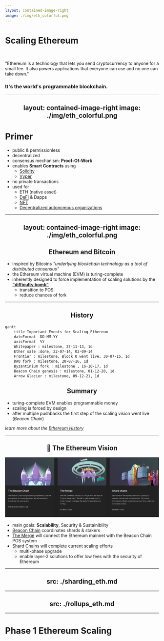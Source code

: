 ```yaml
---
layout: contained-image-right
image: ./img/eth_colorful.png
---
```

# Scaling Ethereum

<br/>

"Ethereum is a technology that lets you send cryptocurrency to anyone for a small fee. It also powers applications that everyone can use and no one can take down."

### It's the world's programmable blockchain.

<!--
a technology with this much impact and use cases should be fast and cheap
-->


---
layout: contained-image-right
image: ./img/eth_colorful.png
---

# Primer

- public & permissionless
- decentralized
- consensus mechanism: **Proof-Of-Work**
- enables **Smart Contracts** using
	* [Solidity](https://docs.soliditylang.org/en/v0.8.14/)
  * [Vyper](https://vyper.readthedocs.io/en/stable/)
- no private transactions
- used for
	* ETH (native asset)
    * [DeFi](https://ethereum.org/en/defi/) & Dapps
    * [NFT](https://ethereum.org/en/nft/)
    * [Decentralized autonomous organizations](https://ethereum.org/en/dao/)


---
layout: contained-image-right
image: ./img/eth_colorful.png
---

## Ethereum and Bitcoin

- inspired by Bitcoins *"underlying blockchain technology as a tool of distributed consensus"*
- the Ethereum virtual machine (EVM) is turing-complete
- inherently designed to force implementation of scaling solutions by the [**"difficulty bomb"**](https://ethereum.org/en/glossary/#difficulty-bomb)
	- transition to POS
  - reduce chances of fork

<!--
# Difficulty Bomb
intentional and sudden increase in mining difficulty that will occur when ETH 2.0 and proof-of-work update is released to the Ethereum network
-->


---

## <logos-ethereum-color /> History
```mermaid
gantt
    title Important Events for Scaling Ethereum
    dateFormat  DD-MM-YY
	axisFormat  %Y
	Whitepaper : milestone, 27-11-13, 1d
    Ether sale :done, 22-07-14, 02-09-14
    Frontier : milestone, Block 0 went live, 30-07-15, 1d
    DAO fork : milestone, 20-07-16, 1d
    Byzantinium fork : milestone , 16-10-17, 1d
    Beacon Chain genesis : milestone, 01-12-20, 1d
    Arrow Glacier : milestone, 09-12-21, 1d
```

## Summary
- turing-complete EVM enables programmable money
- scaling is forced by design
- after multiple pushbacks the first step of the scaling vision went live (*Beacon Chain*)

*learn more about the [Ethereum History](https://ethereum.org/en/history/)*

<!-- 
- in September 2015 one ETH was priced at 1.24$ USD
- **DAO fork**
	- insecure contract was drained for over 3.6mil ETH
	- miners refused to fork because the incident wasn't a protocol defect -> *Ethereum Classic* was created
- **Byzantinium Fork**
	- delayed difficulty bomb
	- ETH price $334 USD leaving early investors at a 270x
- **Beacon Chain genesis**
	- block 1 produced
	- will coordinate the network, serving as the consensus layer
	-  introduced proof-of-stake to the Ethereum ecosystem as phase 0
- **Arrow Glacier**
	- further pushback of the difficulty bomb
	- ETH priced at $4111 USD leaving early investors at a 3315x
 -->

---

## 🔭 The Ethereum Vision

<div class="container mx-auto flex flex-row justify-center">
    <img src="/img/ethereum_vision.png" class="my-3 h-60 rounded"/>
</div>

- main goals: **Scalability**, Security & Sustainibility
- [Beacon Chain](https://ethereum.org/en/upgrades/beacon-chain/) coordinates shards & stakers
- [The Merge](https://ethereum.org/en/upgrades/merge/) will connect the Ethereum mainnet with the Beacon Chain POS system
- [Shard Chains](https://ethereum.org/en/upgrades/shard-chains/) will complete current scaling efforts
  * multi-phase upgrade
  * enable layer-2 solutions to offer low fees with the security of Ethereum

<!-- 
- **merge** will end POW on Ethereum
-->

<style>
  h2 {
    text-align: center;
  }
</style>


---
src: ./sharding_eth.md
---


---
src: ./rollups_eth.md
---


---

#  <logos-ethereum-color /> Phase 1 Ethereum Scaling